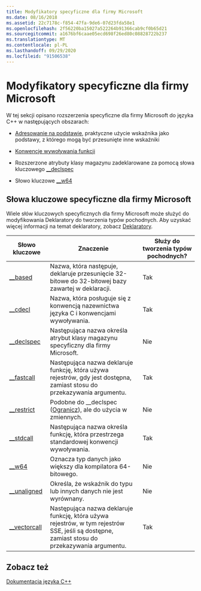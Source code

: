 ```yaml
---
title: Modyfikatory specyficzne dla firmy Microsoft
ms.date: 08/16/2018
ms.assetid: 22c7178c-f854-47fa-9de6-07d23fda58e1
ms.openlocfilehash: 2f56220ba15027a522264b91366cab9cf0b65d21
ms.sourcegitcommit: a1676bf6caae05ecd698f26ed80c08828722b237
ms.translationtype: MT
ms.contentlocale: pl-PL
ms.lasthandoff: 09/29/2020
ms.locfileid: "91506538"
---
```

# <a name="microsoft-specific-modifiers"></a>Modyfikatory specyficzne dla firmy Microsoft

W tej sekcji opisano rozszerzenia specyficzne dla firmy Microsoft do języka C++ w następujących obszarach:

- [Adresowanie na podstawie](based-addressing.md), praktyczne użycie wskaźnika jako podstawy, z którego mogą być przesunięte inne wskaźniki

- [Konwencje wywoływania funkcji](calling-conventions.md)

- Rozszerzone atrybuty klasy magazynu zadeklarowane za pomocą słowa kluczowego [__declspec](declspec.md)

- Słowo kluczowe [__w64](w64.md)

## <a name="microsoft-specific-keywords"></a>Słowa kluczowe specyficzne dla firmy Microsoft

Wiele słów kluczowych specyficznych dla firmy Microsoft może służyć do modyfikowania Deklaratory do tworzenia typów pochodnych. Aby uzyskać więcej informacji na temat deklaratory, zobacz [Deklaratory](./declarations-and-definitions-cpp.md).

|Słowo kluczowe|Znaczenie|Służy do tworzenia typów pochodnych?|
|-------------|-------------|---------------------------------|
|[__based](based-grammar.md)|Nazwa, która następuje, deklaruje przesunięcie 32-bitowe do 32-bitowej bazy zawartej w deklaracji.|Tak|
|[__cdecl](cdecl.md)|Nazwa, która posługuje się z konwencją nazewnictwa języka C i konwencjami wywoływania.|Tak|
|[__declspec](declspec.md)|Następująca nazwa określa atrybut klasy magazynu specyficzny dla firmy Microsoft.|Nie|
|[__fastcall](fastcall.md)|Następująca nazwa deklaruje funkcję, która używa rejestrów, gdy jest dostępna, zamiast stosu do przekazywania argumentu.|Tak|
|[__restrict](extension-restrict.md)|Podobne do __declspec ([Ogranicz](restrict.md)), ale do użycia w zmiennych.|Nie|
|[__stdcall](stdcall.md)|Następująca nazwa określa funkcję, która przestrzega standardowej konwencji wywoływania.|Tak|
|[__w64](w64.md)|Oznacza typ danych jako większy dla kompilatora 64-bitowego.|Nie|
|[__unaligned](unaligned.md)|Określa, że wskaźnik do typu lub innych danych nie jest wyrównany.|Nie|
|[__vectorcall](vectorcall.md)|Następująca nazwa deklaruje funkcję, która używa rejestrów, w tym rejestrów SSE, jeśli są dostępne, zamiast stosu do przekazywania argumentu.|Tak|

## <a name="see-also"></a>Zobacz też

[Dokumentacja języka C++](cpp-language-reference.md)
